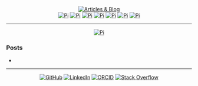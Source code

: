 <!-- Blog v1 -->
<!-- Dru Delarosa -->
<!-- @dntstck -->
<!-- Header -->
<div align="center">    <a href="https://github.com/dntstck/blog" target="_blank"><img alt="Articles & Blog" src="https://img.shields.io/badge/-Dev%20Blog-DD4814?&logo=git&logoColor=white"></a></div>
 
<div align="center"><a href="https://github.com/dntstck/blog/raspberrypi" target="_blank"><img alt="Pi" src="https://img.shields.io/badge/-Home-151515?&logo=Arduino&logoColor=C51A4A"></a> <a href="https://github.com/dntstck/blog/CM5" target="_blank"><img alt="Pi" src="https://img.shields.io/badge/-CM5-151515?&logo=raspberrypi&logoColor=C51A4A"></a> <a href="https://github.com/dntstck/blog/picosystem" target="_blank"><img alt="Pi" src="https://img.shields.io/badge/-PicoSystem-151515?&logo=raspberrypi&logoColor=C51A4A"></a> <a href="https://github.com/dntstck/blog/devserver" target="_blank"><img alt="Pi" src="https://img.shields.io/badge/-Dev%20Server-151515?&logo=Ubuntu&logoColor=C51A4A"></a> <a href="https://github.com/dntstck/blog/osnetworking" target="_blank"><img alt="Pi" src="https://img.shields.io/badge/-OS%20&%20Networking-151515?&logo=freebsd&logoColor=C51A4A"></a> <a href="https://github.com/dntstck/blog/thoughts" target="_blank"><img alt="Pi" src="https://img.shields.io/badge/-Thoughts-151515?&logo=linux&logoColor=C51A4A"></a> <a href="https://github.com/dntstck/blog/misc" target="_blank"><img alt="Pi" src="https://img.shields.io/badge/-Misc-151515?&logo=Ubuntu&logoColor=C51A4A"></a></div><hr>
<!-- Main --> 
<div align="center"><a href="https://github.com/dntstck/blog/CM5" target="_blank"><img alt="Pi" src="https://img.shields.io/badge/-CM5-151515?&logo=raspberrypi&logoColor=C51A4A"></a></div>

### Posts

- 


<hr>
<!-- Footer -->
<div align="center">
    <a href="https://github.com/dntstck" target="_blank"><img alt="GitHub" src="https://img.shields.io/badge/-@dntstck-181717?style=flat-square&logo=GitHub&logoColor=white"></a>
    <a href="https://www.linkedin.com/in/drudelarosa" target="_blank"><img alt="LinkedIn" src="https://img.shields.io/badge/-LinkedIn-0077B5?style=flat-square&logo=Linkedin&logoColor=white"></a>
 </a>
    <a href="https://orcid.org/0009-0003-6755-7655" target="_blank"><img alt="ORCID" src="https://img.shields.io/badge/-ORCID-A6CE39?style=flat-square&logo=ORCID&logoColor=white"></a>
    <a href="https://stackoverflow.com/users/28874348/dru-delarosa" target="_blank"><img alt="Stack Overflow" src="https://img.shields.io/badge/-Stack%20Overflow-FE7A16?style=flat-square&logo=Stack-Overflow&logoColor=white"></a></div>
  
